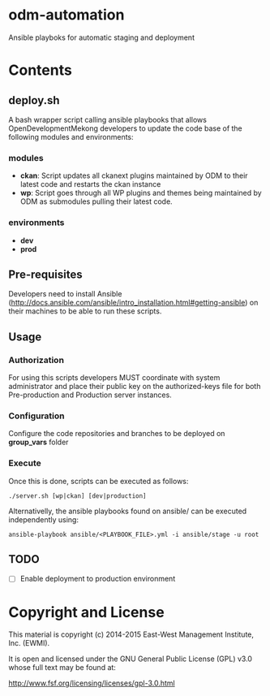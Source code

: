 # odm-automation

Ansible playboks for automatic staging and deployment

# Contents

## deploy.sh

A bash wrapper script calling ansible playbooks that allows OpenDevelopmentMekong developers to update the code base of the following modules and environments:

### modules

- **ckan**: Script updates all ckanext plugins maintained by ODM to their latest code and restarts the ckan instance
- **wp**: Script goes through all WP plugins and themes being maintained by ODM as submodules pulling their latest code.

### environments

- **dev**
- **prod**

## Pre-requisites

Developers need to install Ansible (http://docs.ansible.com/ansible/intro_installation.html#getting-ansible) on their machines to be able to run these scripts.

## Usage

### Authorization

For using this scripts developers MUST coordinate with system administrator and place their public key on the authorized-keys file for both Pre-production and Production server instances.

### Configuration

Configure the code repositories and branches to be deployed on **group_vars** folder

### Execute

Once this is done, scripts can be executed as follows:

```
./server.sh [wp|ckan] [dev|production]
```

Alternativelly, the ansible playbooks found on ansible/ can be executed independently using:

```
ansible-playbook ansible/<PLAYBOOK_FILE>.yml -i ansible/stage -u root
```

## TODO

 - [ ] Enable deployment to production environment

# Copyright and License

This material is copyright (c) 2014-2015 East-West Management Institute, Inc. (EWMI).

It is open and licensed under the GNU General Public License (GPL) v3.0 whose full text may be found at:

http://www.fsf.org/licensing/licenses/gpl-3.0.html
